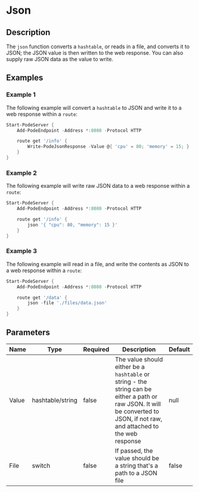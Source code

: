 # Json

## Description

The `json` function converts a `hashtable`, or reads in a file, and converts it to JSON; the JSON value is then written to the web response. You can also supply raw JSON data as the value to write.

## Examples

### Example 1

The following example will convert a `hashtable` to JSON and write it to a web response within a `route`:

```powershell
Start-PodeServer {
    Add-PodeEndpoint -Address *:8080 -Protocol HTTP

    route get '/info' {
        Write-PodeJsonResponse -Value @{ 'cpu' = 80; 'memory' = 15; }
    }
}
```

### Example 2

The following example will write raw JSON data to a web response within a `route`:

```powershell
Start-PodeServer {
    Add-PodeEndpoint -Address *:8080 -Protocol HTTP

    route get '/info' {
        json '{ "cpu": 80, "memory": 15 }'
    }
}
```

### Example 3

The following example will read in a file, and write the contents as JSON to a web response within a `route`:

```powershell
Start-PodeServer {
    Add-PodeEndpoint -Address *:8080 -Protocol HTTP

    route get '/data' {
        json -file './files/data.json'
    }
}
```

## Parameters

| Name | Type | Required | Description | Default |
| ---- | ---- | -------- | ----------- | ------- |
| Value | hashtable/string | false | The value should either be a `hashtable` or string - the string can be either a path or raw JSON. It will be converted to JSON, if not raw, and attached to the web response | null |
| File | switch | false | If passed, the value should be a string that's a path to a JSON file | false |
